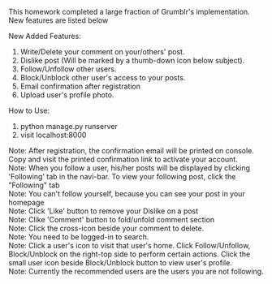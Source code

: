 This homework completed a large fraction of Grumblr's implementation. New features are listed below

New Added Features:<br>
1. Write/Delete your comment on your/others' post.<br>
2. Dislike post (Will be marked by a thumb-down icon below subject).<br>
3. Follow/Unfollow other users.<br>
4. Block/Unblock other user's access to your posts.<br>
5. Email confirmation after registration<br>
6. Upload user's profile photo.<br>

How to Use:<br>
1. python manage.py runserver<br>
2. visit localhost:8000<br>

Note: After registration, the confirmation email will be printed on console. Copy and visit the printed confirmation link to activate your account.<br>
Note: When you follow a user, his/her posts will be displayed by clicking 'Following' tab in the navi-bar. To view your following post, click the "Following" tab<br>
Note: You can't follow yourself, because you can see your post in your homepage<br>
Note: Click 'Like' button to remove your Dislike on a post<br>
Note: Clike 'Comment' button to fold/unfold comment section<br>
Note: Click the cross-icon beside your comment to delete.<br>
Note: You need to be logged-in to search.<br>
Note: Click a user's icon to visit that user's home. Click Follow/Unfollow, Block/Unblock on the right-top side to perform certain actions. Click the small user icon beside Block/Unblock button to view user's profile.<br>
Note: Currently the recommended users are the users you are not following.<br>
